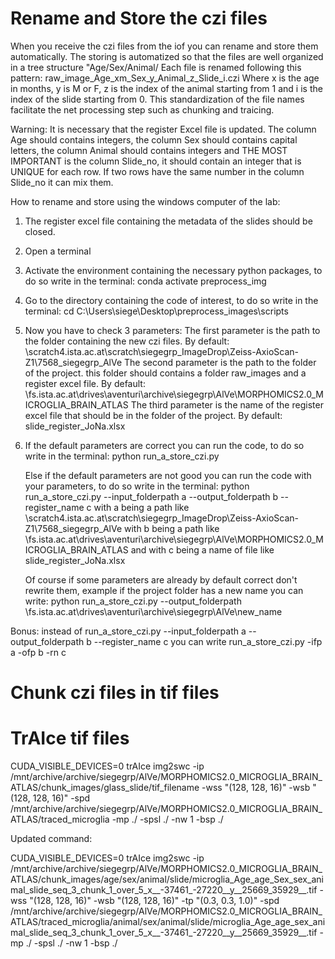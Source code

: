 # Rename and Store the czi files
When you receive the czi files from the iof you can rename and store them automatically.
The storing is automatized so that the files are well organized in a tree structure "Age/Sex/Animal/
Each file is renamed following this pattern: raw_image_Age_xm_Sex_y_Animal_z_Slide_i.czi
Where x is the age in months, y is M or F, z is the index of the animal starting from 1 and i is the index of the slide starting from 0.
This standardization of the file names facilitate the net processing step such as chunking and traicing.

Warning: It is necessary that the register Excel file is updated. The column Age should contains integers, the column Sex should contains capital letters, the column Animal should contains integers and THE MOST IMPORTANT is the column Slide_no, it should contain an integer that is UNIQUE for each row. If two rows have the same number in the column Slide_no it can mix them.

How to rename and store using the windows computer of the lab:
1) The register excel file containing the metadata of the slides should be closed.

2) Open a terminal

3) Activate the environment containing the necessary python packages, to do so write in the terminal:
    conda activate preprocess_img

4) Go to the directory containing the code of interest, to do so write in the terminal:
    cd C:\Users\siege\Desktop\preprocess_images\scripts

5) Now you have to check 3 parameters:
    The first parameter is the path to the folder containing the new czi files.
    By default: \\scratch4.ista.ac.at\scratch\siegegrp\_ImageDrop\Zeiss-AxioScan-Z1\7568_siegegrp_AlVe
    The second parameter is the path to the folder of the project. this folder should contains a folder raw_images and a register excel file.
    By default: \\fs.ista.ac.at\drives\aventuri\archive\siegegrp\AlVe\MORPHOMICS2.0_MICROGLIA_BRAIN_ATLAS
    The third parameter is the name of the register excel file that should be in the folder of the project.
    By default: slide_register_JoNa.xlsx

6) If the default parameters are correct you can run the code, to do so write in the terminal:
    python run_a_store_czi.py 

   Else if the default parameters are not good you can run the code with your parameters, to do so write in the terminal:
    python run_a_store_czi.py --input_folderpath a --output_folderpath b --register_name c
    with a being a path like \\scratch4.ista.ac.at\scratch\siegegrp\_ImageDrop\Zeiss-AxioScan-Z1\7568_siegegrp_AlVe
    with b being a path like \\fs.ista.ac.at\drives\aventuri\archive\siegegrp\AlVe\MORPHOMICS2.0_MICROGLIA_BRAIN_ATLAS
    and with c being a name of file like slide_register_JoNa.xlsx

    Of course if some parameters are already by default correct don't rewrite them, example if the project folder has a new name you can write:
    python run_a_store_czi.py --output_folderpath \\fs.ista.ac.at\drives\aventuri\archive\siegegrp\AlVe\new_name

Bonus: instead of 
            run_a_store_czi.py --input_folderpath a --output_folderpath b --register_name c
        you can write 
            run_a_store_czi.py -ifp a -ofp b -rn c


# Chunk czi files in tif files

# TrAIce tif files 
CUDA_VISIBLE_DEVICES=0 trAIce img2swc -ip   /mnt/archive/archive/siegegrp/AlVe/MORPHOMICS2.0_MICROGLIA_BRAIN_ATLAS/chunk_images/glass_slide/tif_filename -wss "(128, 128, 16)" -wsb "(128, 128, 16)" -spd /mnt/archive/archive/siegegrp/AlVe/MORPHOMICS2.0_MICROGLIA_BRAIN_ATLAS/traced_microglia -mp ./ -spsl ./ -nw 1 -bsp ./


Updated command:

CUDA_VISIBLE_DEVICES=0 trAIce img2swc -ip /mnt/archive/archive/siegegrp/AlVe/MORPHOMICS2.0_MICROGLIA_BRAIN_ATLAS/chunk_images/age/sex/animal/slide/microglia_Age_age_Sex_sex_animal_slide_seq_3_chunk_1_over_5_x__-37461_-27220__y__25669_35929__.tif -wss "(128, 128, 16)" -wsb "(128, 128, 16)" -tp "(0.3, 0.3, 1.0)" -spd /mnt/archive/archive/siegegrp/AlVe/MORPHOMICS2.0_MICROGLIA_BRAIN_ATLAS/traced_microglia/animal/sex/animal/slide/microglia_Age_age_sex_animal_slide_seq_3_chunk_1_over_5_x__-37461_-27220__y__25669_35929__.tif -mp ./ -spsl ./ -nw 1 -bsp ./